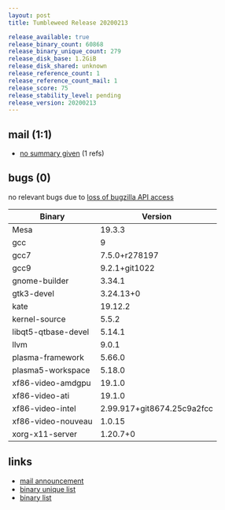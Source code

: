 ```yaml
---
layout: post
title: Tumbleweed Release 20200213

release_available: true
release_binary_count: 60868
release_binary_unique_count: 279
release_disk_base: 1.2GiB
release_disk_shared: unknown
release_reference_count: 1
release_reference_count_mail: 1
release_score: 75
release_stability_level: pending
release_version: 20200213
---
```


## mail (1:1)

- [no summary given](https://lists.opensuse.org/opensuse-factory/2020-02/msg00359.html) (1 refs)

## bugs (0)

<!--more-->

no relevant bugs due to [loss of bugzilla API access](https://bugzilla.opensuse.org/show_bug.cgi?id=1157722)

Binary | Version
--- | ---
Mesa | 19.3.3
gcc | 9
gcc7 | 7.5.0+r278197
gcc9 | 9.2.1+git1022
gnome-builder | 3.34.1
gtk3-devel | 3.24.13+0
kate | 19.12.2
kernel-source | 5.5.2
libqt5-qtbase-devel | 5.14.1
llvm | 9.0.1
plasma-framework | 5.66.0
plasma5-workspace | 5.18.0
xf86-video-amdgpu | 19.1.0
xf86-video-ati | 19.1.0
xf86-video-intel | 2.99.917+git8674.25c9a2fcc
xf86-video-nouveau | 1.0.15
xorg-x11-server | 1.20.7+0

## links

- [mail announcement](https://lists.opensuse.org/opensuse-factory/2020-02/msg00341.html)
- [binary unique list](http://download.opensuse.org/history/20200213/rpm.unique.list)
- [binary list](http://download.opensuse.org/history/20200213/rpm.list)
